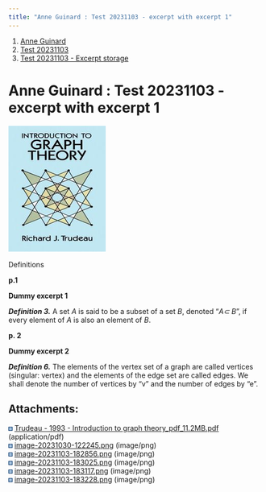 ```yaml
---
title: "Anne Guinard : Test 20231103 - excerpt with excerpt 1"
---
```


1.  [Anne Guinard](index)
2.  [Test 20231103](Test-20231103_3592290703)
3.  [Test 20231103 - Excerpt
    storage](Test-20231103---Excerpt-storage_3592290649)

# <span id="title-text"> Anne Guinard : Test 20231103 - excerpt with excerpt 1 </span>


<span class="confluence-embedded-file-wrapper"><a href="../../assets/attachments/3592781825/3592781832.pdf"
class="confluence-embedded-file" data-nice-type="PDF Document"
data-file-src="../../assets/attachments/3592781825/Trudeau%20-%201993%20-%20Introduction%20to%20graph%20theory_pdf_11.2MB.pdf?version=1&amp;modificationDate=1699037370864&amp;cacheVersion=1&amp;api=v2"
data-linked-resource-id="3592781832"
data-linked-resource-type="attachment"
data-linked-resource-container-id="3592781825"
data-linked-resource-default-alias="Trudeau - 1993 - Introduction to graph theory_pdf_11.2MB.pdf"
data-mime-type="application/pdf" data-has-thumbnail="true"
data-linked-resource-version="1"
data-media-id="43b7e9ac-f836-4cfc-a97b-e547225d3f6a"
data-media-type="file"><img
src="../../assets/attachments/thumbnails/3592781825/3592781832"
height="250" /></a></span>

Definitions

**p.1**

**Dummy excerpt 1**

***Definition 3.*** A set *A* is said to be a subset of a set *B*,
denoted “*A⊂ B*”, if every element of *A* is also an element of *B*.


**p. 2**

**Dummy excerpt 2**

***Definition 6.*** <span colorid="8xuqwo2i7w">The elements of the
vertex set of a graph are called vertices </span>(singular: vertex) and
the elements of the edge set are called edges. We shall denote the
number of vertices by “v” and the number of edges by “e”.

## Attachments:

<img
src="../../assets/images/icons/bullet_blue.gif"
width="8" height="8" /> [Trudeau - 1993 - Introduction to graph
theory_pdf_11.2MB.pdf](../assets/attachments/3592781825/3592781832.pdf)
(application/pdf)  
<img
src="../../assets/images/icons/bullet_blue.gif"
width="8" height="8" />
[image-20231030-122245.png](../assets/attachments/3592781825/3592781835.png)
(image/png)  
<img
src="../../assets/images/icons/bullet_blue.gif"
width="8" height="8" />
[image-20231103-182856.png](../assets/attachments/3592781825/3592781838.png)
(image/png)  
<img
src="../../assets/images/icons/bullet_blue.gif"
width="8" height="8" />
[image-20231103-183025.png](../assets/attachments/3592781825/3592781841.png)
(image/png)  
<img
src="../../assets/images/icons/bullet_blue.gif"
width="8" height="8" />
[image-20231103-183117.png](../assets/attachments/3592781825/3592781844.png)
(image/png)  
<img
src="../../assets/images/icons/bullet_blue.gif"
width="8" height="8" />
[image-20231103-183228.png](../assets/attachments/3592781825/3592781847.png)
(image/png)  
